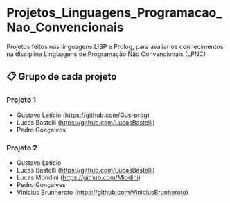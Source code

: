# Projetos_Linguagens_Programacao_Nao_Convencionais
Projetos feitos nas linguagens LISP e Prolog, para avaliar os conhecimentos na disciplina Linguagens de Programação Não Convencionais (LPNC)

## 📋 Grupo de cada projeto

### Projeto 1

* Gustavo Letício (https://github.com/Gus-prog)
* Lucas Bastelli (https://github.com/LucasBastelli)
* Pedro Gonçalves

### Projeto 2

* Gustavo Letício
* Lucas Bastelli (https://github.com/LucasBastelli)
* Lucas Mondini (https://github.com/Miodini)
* Pedro Gonçalves
* Vinícius Brunheroto (https://github.com/ViniciusBrunheroto)
